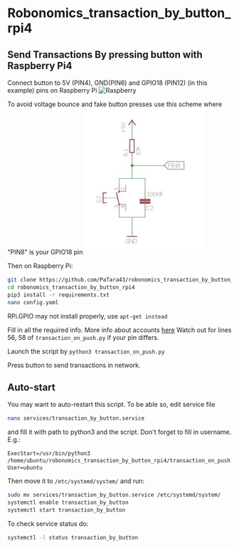 # Robonomics_transaction_by_button_rpi4
## Send Transactions By pressing button with Raspberry Pi4

Connect button to 5V (PIN4), GND(PIN6) and GPIO18 (PIN12) (in this example) pins on Raspberry Pi
![Raspberry](https://www.bigmessowires.com/wp-content/uploads/2018/05/Raspberry-GPIO.jpg "Raspberry")

To avoid voltage bounce and fake button presses use this scheme where "PIN8" is your GPIO18 pin
![scheme](https://github.com/PaTara43/media/blob/master/button_panda?raw=true "scheme")

Then on Raspberry Pi:
```bash
git clone https://github.com/PaTara43/robonomics_transaction_by_button_rpi4
cd robonomics_transaction_by_button_rpi4
pip3 install -r requirements.txt
nano config.yaml
```
RPi.GPIO may not install properly, use `apt-get instead`

Fill in all the required info. More info about accounts [here](https://wiki.robonomics.network/docs/create-account-in-dapp/)
Watch out for lines 56, 58 of `transaction_on_push.py` if your pin differs.

Launch the script by `python3 transaction_on_push.py`

Press button to send transactions in network.

## Auto-start
You may want to auto-restart this script. To be able so, edit service file
```bash
nano services/transaction_by_button.service
```
and fill it with path to python3 and the script. Don't forget to fill in username. E.g.:
```
ExecStart=/usr/bin/python3 /home/ubuntu/robonomics_transaction_by_button_rpi4/transaction_on_push.py
User=ubuntu
```
Then move it to `/etc/systemd/system/` and run:
```bash
sudo mv services/transaction_by_button.service /etc/systemd/system/
systemctl enable transaction_by_button
systemctl start transaction_by_button
```
To check service status do:
```bash
systemctl -l status transaction_by_button
```
